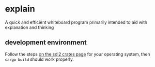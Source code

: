 # explain
A quick and efficient whiteboard program primarily intended to aid with explanation and thinking

## development environment
Follow the steps [on the sdl2 crates page](https://crates.io/crates/sdl2) for your operating system, then `cargo build` should work properly.
